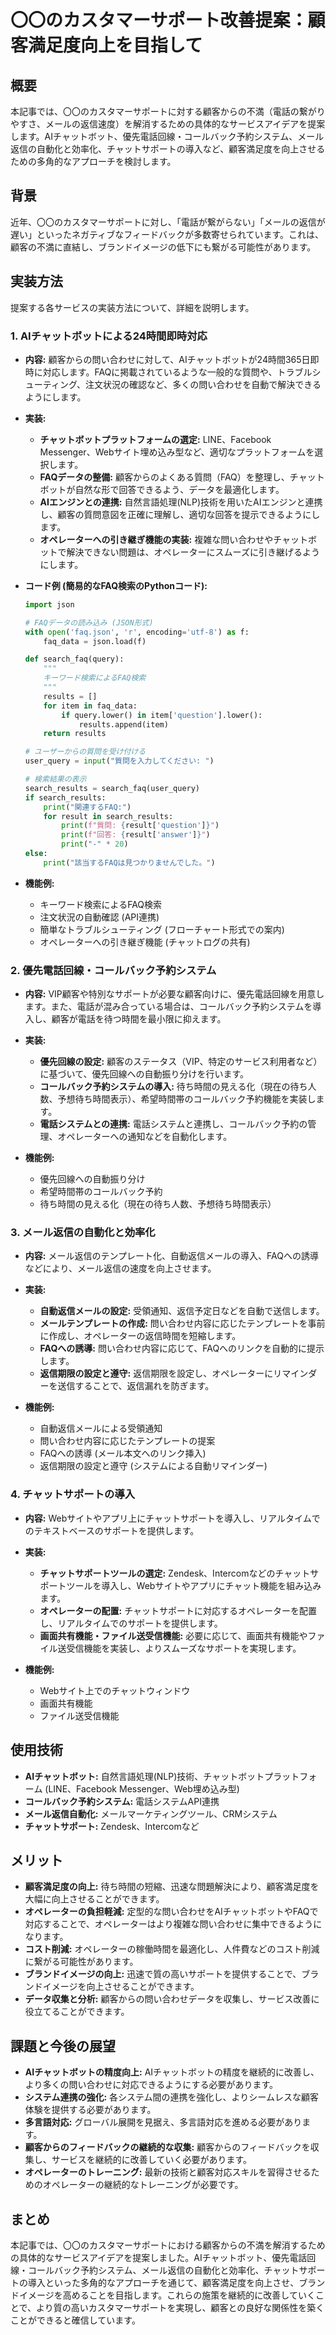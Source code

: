 # 〇〇のカスタマーサポート改善提案：顧客満足度向上を目指して

## 概要

本記事では、〇〇のカスタマーサポートに対する顧客からの不満（電話の繋がりやすさ、メールの返信速度）を解消するための具体的なサービスアイデアを提案します。AIチャットボット、優先電話回線・コールバック予約システム、メール返信の自動化と効率化、チャットサポートの導入など、顧客満足度を向上させるための多角的なアプローチを検討します。

## 背景

近年、〇〇のカスタマーサポートに対し、「電話が繋がらない」「メールの返信が遅い」といったネガティブなフィードバックが多数寄せられています。これは、顧客の不満に直結し、ブランドイメージの低下にも繋がる可能性があります。

## 実装方法

提案する各サービスの実装方法について、詳細を説明します。

### 1. AIチャットボットによる24時間即時対応

*   **内容:** 顧客からの問い合わせに対して、AIチャットボットが24時間365日即時に対応します。FAQに掲載されているような一般的な質問や、トラブルシューティング、注文状況の確認など、多くの問い合わせを自動で解決できるようにします。

*   **実装:**
    *   **チャットボットプラットフォームの選定:** LINE、Facebook Messenger、Webサイト埋め込み型など、適切なプラットフォームを選択します。
    *   **FAQデータの整備:** 顧客からのよくある質問（FAQ）を整理し、チャットボットが自然な形で回答できるよう、データを最適化します。
    *   **AIエンジンとの連携:** 自然言語処理(NLP)技術を用いたAIエンジンと連携し、顧客の質問意図を正確に理解し、適切な回答を提示できるようにします。
    *   **オペレーターへの引き継ぎ機能の実装:** 複雑な問い合わせやチャットボットで解決できない問題は、オペレーターにスムーズに引き継げるようにします。

*   **コード例 (簡易的なFAQ検索のPythonコード):**

    ```python
    import json

    # FAQデータの読み込み (JSON形式)
    with open('faq.json', 'r', encoding='utf-8') as f:
        faq_data = json.load(f)

    def search_faq(query):
        """
        キーワード検索によるFAQ検索
        """
        results = []
        for item in faq_data:
            if query.lower() in item['question'].lower():
                results.append(item)
        return results

    # ユーザーからの質問を受け付ける
    user_query = input("質問を入力してください: ")

    # 検索結果の表示
    search_results = search_faq(user_query)
    if search_results:
        print("関連するFAQ:")
        for result in search_results:
            print(f"質問: {result['question']}")
            print(f"回答: {result['answer']}")
            print("-" * 20)
    else:
        print("該当するFAQは見つかりませんでした。")
    ```

*   **機能例:**
    *   キーワード検索によるFAQ検索
    *   注文状況の自動確認 (API連携)
    *   簡単なトラブルシューティング (フローチャート形式での案内)
    *   オペレーターへの引き継ぎ機能 (チャットログの共有)

### 2. 優先電話回線・コールバック予約システム

*   **内容:** VIP顧客や特別なサポートが必要な顧客向けに、優先電話回線を用意します。また、電話が混み合っている場合は、コールバック予約システムを導入し、顧客が電話を待つ時間を最小限に抑えます。

*   **実装:**
    *   **優先回線の設定:** 顧客のステータス（VIP、特定のサービス利用者など）に基づいて、優先回線への自動振り分けを行います。
    *   **コールバック予約システムの導入:** 待ち時間の見える化（現在の待ち人数、予想待ち時間表示）、希望時間帯のコールバック予約機能を実装します。
    *   **電話システムとの連携:** 電話システムと連携し、コールバック予約の管理、オペレーターへの通知などを自動化します。

*   **機能例:**
    *   優先回線への自動振り分け
    *   希望時間帯のコールバック予約
    *   待ち時間の見える化（現在の待ち人数、予想待ち時間表示）

### 3. メール返信の自動化と効率化

*   **内容:** メール返信のテンプレート化、自動返信メールの導入、FAQへの誘導などにより、メール返信の速度を向上させます。

*   **実装:**
    *   **自動返信メールの設定:** 受領通知、返信予定日などを自動で送信します。
    *   **メールテンプレートの作成:** 問い合わせ内容に応じたテンプレートを事前に作成し、オペレーターの返信時間を短縮します。
    *   **FAQへの誘導:** 問い合わせ内容に応じて、FAQへのリンクを自動的に提示します。
    *   **返信期限の設定と遵守:** 返信期限を設定し、オペレーターにリマインダーを送信することで、返信漏れを防ぎます。

*   **機能例:**
    *   自動返信メールによる受領通知
    *   問い合わせ内容に応じたテンプレートの提案
    *   FAQへの誘導 (メール本文へのリンク挿入)
    *   返信期限の設定と遵守 (システムによる自動リマインダー)

### 4. チャットサポートの導入

*   **内容:** Webサイトやアプリ上にチャットサポートを導入し、リアルタイムでのテキストベースのサポートを提供します。

*   **実装:**
    *   **チャットサポートツールの選定:** Zendesk、Intercomなどのチャットサポートツールを導入し、Webサイトやアプリにチャット機能を組み込みます。
    *   **オペレーターの配置:** チャットサポートに対応するオペレーターを配置し、リアルタイムでのサポートを提供します。
    *   **画面共有機能・ファイル送受信機能:** 必要に応じて、画面共有機能やファイル送受信機能を実装し、よりスムーズなサポートを実現します。

*   **機能例:**
    *   Webサイト上でのチャットウィンドウ
    *   画面共有機能
    *   ファイル送受信機能

## 使用技術

*   **AIチャットボット:** 自然言語処理(NLP)技術、チャットボットプラットフォーム (LINE、Facebook Messenger、Web埋め込み型)
*   **コールバック予約システム:** 電話システムAPI連携
*   **メール返信自動化:** メールマーケティングツール、CRMシステム
*   **チャットサポート:** Zendesk、Intercomなど

## メリット

*   **顧客満足度の向上:** 待ち時間の短縮、迅速な問題解決により、顧客満足度を大幅に向上させることができます。
*   **オペレーターの負担軽減:** 定型的な問い合わせをAIチャットボットやFAQで対応することで、オペレーターはより複雑な問い合わせに集中できるようになります。
*   **コスト削減:** オペレーターの稼働時間を最適化し、人件費などのコスト削減に繋がる可能性があります。
*   **ブランドイメージの向上:** 迅速で質の高いサポートを提供することで、ブランドイメージを向上させることができます。
*   **データ収集と分析:** 顧客からの問い合わせデータを収集し、サービス改善に役立てることができます。

## 課題と今後の展望

*   **AIチャットボットの精度向上:** AIチャットボットの精度を継続的に改善し、より多くの問い合わせに対応できるようにする必要があります。
*   **システム連携の強化:** 各システム間の連携を強化し、よりシームレスな顧客体験を提供する必要があります。
*   **多言語対応:** グローバル展開を見据え、多言語対応を進める必要があります。
*   **顧客からのフィードバックの継続的な収集:** 顧客からのフィードバックを収集し、サービスを継続的に改善していく必要があります。
*   **オペレーターのトレーニング:** 最新の技術と顧客対応スキルを習得させるためのオペレーターの継続的なトレーニングが必要です。

## まとめ

本記事では、〇〇のカスタマーサポートにおける顧客からの不満を解消するための具体的なサービスアイデアを提案しました。AIチャットボット、優先電話回線・コールバック予約システム、メール返信の自動化と効率化、チャットサポートの導入といった多角的なアプローチを通じて、顧客満足度を向上させ、ブランドイメージを高めることを目指します。これらの施策を継続的に改善していくことで、より質の高いカスタマーサポートを実現し、顧客との良好な関係性を築くことができると確信しています。
